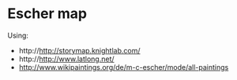 # Escher map

Using:
- http://http://storymap.knightlab.com/
- http://http://www.latlong.net/
- http://www.wikipaintings.org/de/m-c-escher/mode/all-paintings
